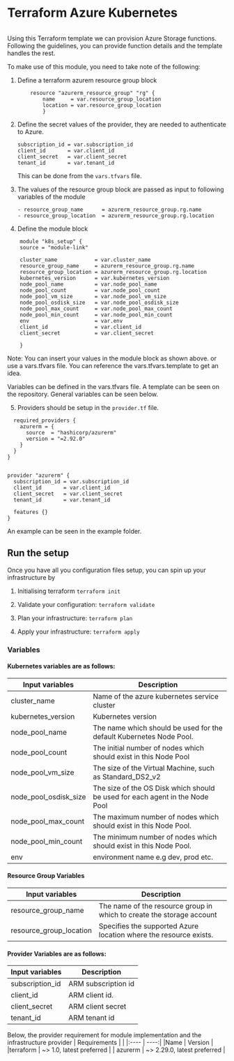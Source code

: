 # Terraform Azure Kubernetes

######

Using this Terraform template we can provision Azure Storage functions. Following the guidelines, you can provide function details and the template handles the rest.

To make use of this module, you need to take note of the following:
1. Define a terraform azurem resource group block
    ```
        resource "azurerm_resource_group" "rg" {
            name     = var.resource_group_location
            location = var.resource_group_location
            }
    ```

2. Define the secret values of the provider, they are needed to authenticate to Azure.
    ```
    subscription_id = var.subscription_id
    client_id       = var.client_id
    client_secret   = var.client_secret
    tenant_id       = var.tenant_id
    ```
    This can be done from the `vars.tfvars` file.
3. The values of the resource group block are passed as input to following variables of the module
    ```
    - resource_group_name      = azurerm_resource_group.rg.name
    - resource_group_location  = azurerm_resource_group.rg.location
    ```
4. Define the module block 
```
    module "k8s_setup" {
    source = "module-link"

    cluster_name            = var.cluster_name
    resource_group_name     = azurerm_resource_group.rg.name
    resource_group_location = azurerm_resource_group.rg.location
    kubernetes_version      = var.kubernetes_version
    node_pool_name          = var.node_pool_name
    node_pool_count         = var.node_pool_count
    node_pool_vm_size       = var.node_pool_vm_size
    node_pool_osdisk_size   = var.node_pool_osdisk_size
    node_pool_max_count     = var.node_pool_max_count
    node_pool_min_count     = var.node_pool_min_count
    env                     = var.env
    client_id               = var.client_id
    client_secret           = var.client_secret

    }
```

Note: You can insert your values in the module block as shown above. or use a vars.tfvars file. You can reference the vars.tfvars.template to get an idea.

Variables can be defined in the vars.tfvars file. A template can be seen on the repository.
General variables can be seen below.

5. Providers should be setup in the `provider.tf` file.
```
  required_providers {
    azurerm = {
      source  = "hashicorp/azurerm"
      version = "=2.92.0"
    }
  }
}


provider "azurerm" {
  subscription_id = var.subscription_id
  client_id       = var.client_id
  client_secret   = var.client_secret
  tenant_id       = var.tenant_id

  features {}
}
```
An example can be seen in the example folder.

## Run the setup
Once you have all you configuration files setup, you can spin up your infrastructure by

1. Initialising terraform
` terraform init `

2. Validate your configuration: `terraform validate`

3. Plan your infrastructure: `terraform plan`

4. Apply your infrastructure: `terraform apply`


### Variables

#### Kubernetes variables are as follows:
| Input variables | Description |
| ------------- | ------------- |
| cluster_name | Name of the azure kubernetes service cluster |
| kubernetes_version | Kubernetes version |
| node_pool_name | The name which should be used for the default Kubernetes Node Pool. |
| node_pool_count | The initial number of nodes which should exist in this Node Pool |
| node_pool_vm_size | The size of the Virtual Machine, such as Standard_DS2_v2 |
| node_pool_osdisk_size | The size of the OS Disk which should be used for each agent in the Node Pool |
| node_pool_max_count | The maximum number of nodes which should exist in this Node Pool. |
| node_pool_min_count | The minimum number of nodes which should exist in this Node Pool. |
| env | environment name e.g dev, prod etc. |


#### Resource Group Variables

| Input variables | Description |
| ------------- | ------------- |
| resource_group_name | The name of the resource group in which to create the storage account |
| resource_group_location | Specifies the supported Azure location where the resource exists.


#### Provider Variables are as follows:
| Input variables | Description |
| ------------- | ------------- |
| subscription_id | ARM subscription id |
| client_id | ARM client id. |
| client_secret | ARM client secret |
| tenant_id | ARM tenant id 



Below, the provider requirement for module implementation and the infrastructure provider
| Requirements | |
|:---- | ----:|
|Name | Version |
|terraform | ~> 1.0, latest preferred |
| azurerm | ~> 2.29.0, latest preferred |